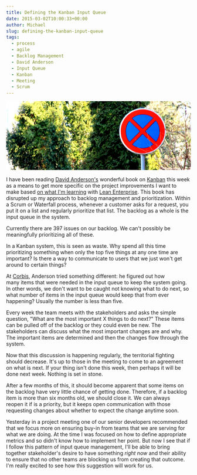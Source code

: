 ```yaml
---
title: Defining the Kanban Input Queue
date: 2015-03-02T10:00:33+00:00
author: Michael
slug: defining-the-kanban-input-queue
tags:
  - process
  - agile
  - Backlog Management
  - David Anderson
  - Input Queue
  - Kanban
  - Meeting
  - Scrum
---
```

<div class="full-width">
  <img src="/images/feature-defining-the-kanban-input-queue.jpg" alt="Defining the Input Queue" />
</div>

I have been reading [David Anderson's](http://www.djaa.com/) wonderful book on [Kanban](http://amzn.to/14OSLBa) this week as a means to get more specific on the project improvements I want to make based [on what I'm learning](/the-one-metric-that-matters/) with [Lean Enterprise](http://amzn.to/1y9Xjhh). This book has disrupted up my approach to backlog management and prioritization. Within a Scrum or Waterfall process, whenever a customer asks for a request, you put it on a list and regularly prioritize that list. The backlog as a whole is the input queue in the system.

Currently there are 397 issues on our backlog. We can't possibly be meaningfully prioritizing all of these.

In a Kanban system, this is seen as waste. Why spend all this time prioritizing something when only the top five things at any one time are important? Is there a way to communicate to users that we just won't get around to certain things?

At [Corbis](http://www.corbisimages.com/), Anderson tried something different: he figured out how many items that were needed in the input queue to keep the system going. In other words, we don't want to be caught not knowing what to do next, so what number of items in the input queue would keep that from ever happening? Usually the number is less than five.

Every week the team meets with the stakeholders and asks the simple question, "What are the most important X things to do next?" These items can be pulled off of the backlog or they could even be new. The stakeholders can discuss what the most important changes are and why. The important items are determined and then the changes flow through the system.

Now that this discussion is happening regularly, the territorial fighting should decrease. It's up to those in the meeting to come to an agreement on what is next. If your thing isn't done this week, then perhaps it will be done next week. Nothing is set in stone.

After a few months of this, it should become apparent that some items on the backlog have very little chance of getting done. Therefore, if a backlog item is more than six months old, we should close it. We can always reopen it if is a priority, but it keeps open communication with those requesting changes about whether to expect the change anytime soon.

Yesterday in a project meeting one of our senior developers recommended that we focus more on ensuring buy-in from teams that we are serving for what we are doing. At the time I was focused on how to define appropriate metrics and so didn't know how to implement her point. But now I see that if I follow this pattern of input queue management, I'll be able to bring together stakeholder's desire to have something _right now_ and their ability to ensure that no other teams are blocking us from creating that outcome. I'm really excited to see how this suggestion will work for us.